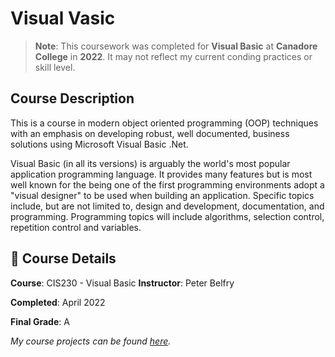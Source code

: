 # Visual Vasic
> **Note**: This coursework was completed for **Visual Basic** at **Canadore College** in **2022**. It may not reflect my current conding practices or skill level.

## Course Description
This is a course in modern object oriented programming (OOP) techniques with an emphasis on developing robust, well documented, business solutions using Microsoft Visual Basic .Net.

Visual Basic (in all its versions) is arguably the world's most popular application programming language. It provides many features but is most well known for the being one of the first programming environments adopt a "visual designer" to be used when building an application. Specific topics include, but are not limited to, design and development, documentation, and programming. Programming topics will include algorithms, selection control, repetition control and variables.

## 📅 Course Details
**Course**: CIS230 - Visual Basic
**Instructor**: Peter Belfry

**Completed**: April 2022

**Final Grade**: A

_My course projects can be found [here](https://github.com/apaquette/Visual-Basic-Projects)._

